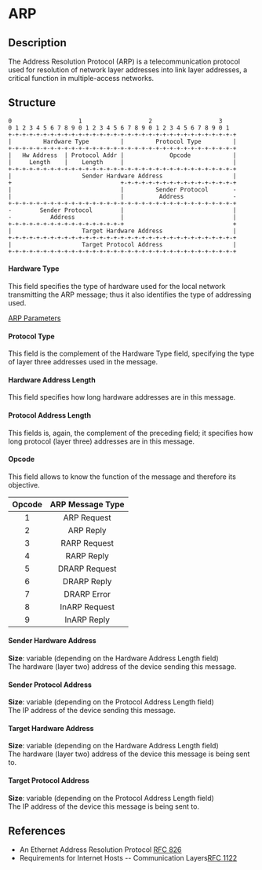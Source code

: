 # ARP
## Description
The Address Resolution Protocol (ARP) is a telecommunication protocol used for resolution of network layer addresses into link layer addresses, a critical function in multiple-access networks.

## Structure
```
0                   1                   2                   3
0 1 2 3 4 5 6 7 8 9 0 1 2 3 4 5 6 7 8 9 0 1 2 3 4 5 6 7 8 9 0 1
+-+-+-+-+-+-+-+-+-+-+-+-+-+-+-+-+-+-+-+-+-+-+-+-+-+-+-+-+-+-+-+-+
|         Hardware Type         |         Protocol Type         |
+-+-+-+-+-+-+-+-+-+-+-+-+-+-+-+-+-+-+-+-+-+-+-+-+-+-+-+-+-+-+-+-+
|   Hw Address  | Protocol Addr |             Opcode            |
|     Length    |    Length     |                               |
+-+-+-+-+-+-+-+-+-+-+-+-+-+-+-+-+-+-+-+-+-+-+-+-+-+-+-+-+-+-+-+-+
|                    Sender Hardware Address                    |
+                               +-+-+-+-+-+-+-+-+-+-+-+-+-+-+-+-+
|                               |         Sender Protocol       -
|                               |          Address              -
+-+-+-+-+-+-+-+-+-+-+-+-+-+-+-+-+-+-+-+-+-+-+-+-+-+-+-+-+-+-+-+-+
-        Sender Protocol        |                               |
-           Address             |                               |
+-+-+-+-+-+-+-+-+-+-+-+-+-+-+-+-+                               +
|                    Target Hardware Address                    |
+-+-+-+-+-+-+-+-+-+-+-+-+-+-+-+-+-+-+-+-+-+-+-+-+-+-+-+-+-+-+-+-+
|                    Target Protocol Address                    |
+-+-+-+-+-+-+-+-+-+-+-+-+-+-+-+-+-+-+-+-+-+-+-+-+-+-+-+-+-+-+-+-+
```

#### Hardware Type
This field specifies the type of hardware used for the local network transmitting the ARP message; thus it also identifies the type of addressing used.

[ARP Parameters](http://www.iana.org/assignments/arp-parameters/arp-parameters.xhtml)

#### Protocol Type
This field is the complement of the Hardware Type field, specifying the type of layer three addresses used in the message.

#### Hardware Address Length
This field specifies how long hardware addresses are in this message.

#### Protocol Address Length
This fields is, again, the complement of the preceding field; it specifies how long protocol (layer three) addresses are in this message.

#### Opcode
This field allows to know the function of the message and therefore its objective.

Opcode | ARP Message Type
:----: | :--------------:
1      | ARP Request
2      | ARP Reply
3      | RARP Request
4      | RARP Reply
5      | DRARP Request
6      | DRARP Reply
7      | DRARP Error
8      | InARP Request
9      | InARP Reply

#### Sender Hardware Address
**Size**: variable (depending on the Hardware Address Length field)<br />
The hardware (layer two) address of the device sending this message.

#### Sender Protocol Address
**Size**: variable (depending on the Protocol Address Length field)<br />
The IP address of the device sending this message.

#### Target Hardware Address
**Size**: variable (depending on the Hardware Address Length field)<br />
The hardware (layer two) address of the device this message is being sent to.

#### Target Protocol Address
**Size**: variable (depending on the Protocol Address Length field)<br />
The IP address of the device this message is being sent to.

## References
- An Ethernet Address Resolution Protocol [RFC 826](https://www.ietf.org/rfc/rfc826.txt)
- Requirements for Internet Hosts -- Communication Layers[RFC 1122](https://www.ietf.org/rfc/rfc1122.txt)
